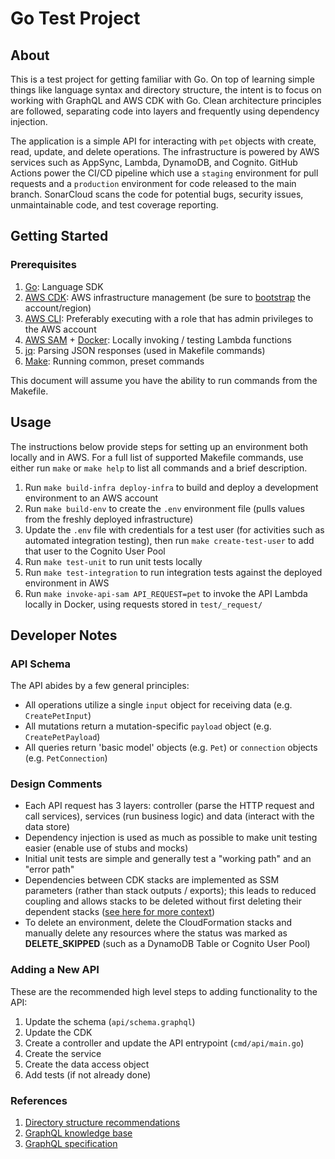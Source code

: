 # Go Test Project

## About

This is a test project for getting familiar with Go. On top of learning simple things like language syntax and directory structure, the intent is to focus on working with GraphQL and AWS CDK with Go. Clean architecture principles are followed, separating code into layers and frequently using dependency injection.

The application is a simple API for interacting with `pet` objects with create, read, update, and delete operations. The infrastructure is powered by AWS services such as AppSync, Lambda, DynamoDB, and Cognito. GitHub Actions power the CI/CD pipeline which use a `staging` environment for pull requests and a `production` environment for code released to the main branch. SonarCloud scans the code for potential bugs, security issues, unmaintainable code, and test coverage reporting.

## Getting Started

### Prerequisites

1. [Go](https://go.dev/doc/install): Language SDK
1. [AWS CDK](https://docs.aws.amazon.com/cdk/v2/guide/cli.html): AWS infrastructure management (be sure to [bootstrap](https://docs.aws.amazon.com/cdk/v2/guide/bootstrapping.html) the account/region)
1. [AWS CLI](https://docs.aws.amazon.com/cli/latest/userguide/getting-started-install.html): Preferably executing with a role that has admin privileges to the AWS account
1. [AWS SAM](https://aws.amazon.com/serverless/sam/) + [Docker](https://www.docker.com/products/docker-desktop): Locally invoking / testing Lambda functions
1. [jq](https://stedolan.github.io/jq/): Parsing JSON responses (used in Makefile commands)
1. [Make](https://www.gnu.org/software/make/): Running common, preset commands

This document will assume you have the ability to run commands from the Makefile.

## Usage

The instructions below provide steps for setting up an environment both locally and in AWS. For a full list of supported Makefile commands, use either run `make` or `make help` to list all commands and a brief description.

1. Run `make build-infra deploy-infra` to build and deploy a development environment to an AWS account
1. Run `make build-env` to create the `.env` environment file (pulls values from the freshly deployed infrastructure)
1. Update the `.env` file with credentials for a test user (for activities such as automated integration testing), then run `make create-test-user` to add that user to the Cognito User Pool
1. Run `make test-unit` to run unit tests locally
1. Run `make test-integration` to run integration tests against the deployed environment in AWS
1. Run `make invoke-api-sam API_REQUEST=pet` to invoke the API Lambda locally in Docker, using requests stored in `test/_request/`

## Developer Notes

### API Schema

The API abides by a few general principles:

- All operations utilize a single `input` object for receiving data (e.g. `CreatePetInput`)
- All mutations return a mutation-specific `payload` object (e.g. `CreatePetPayload`)
- All queries return 'basic model' objects (e.g. `Pet`) or `connection` objects (e.g. `PetConnection`)

### Design Comments

- Each API request has 3 layers: controller (parse the HTTP request and call services), services (run business logic) and data (interact with the data store)
- Dependency injection is used as much as possible to make unit testing easier (enable use of stubs and mocks)
- Initial unit tests are simple and generally test a "working path" and an "error path"
- Dependencies between CDK stacks are implemented as SSM parameters (rather than stack outputs / exports); this leads to reduced coupling and allows stacks to be deleted without first deleting their dependent stacks ([see here for more context](https://tusharsharma.dev/posts/aws-cfn-with-ssm-parameters))
- To delete an environment, delete the CloudFormation stacks and manually delete any resources where the status was marked as **DELETE_SKIPPED** (such as a DynamoDB Table or Cognito User Pool)

### Adding a New API

These are the recommended high level steps to adding functionality to the API:

1. Update the schema (`api/schema.graphql`)
1. Update the CDK
1. Create a controller and update the API entrypoint (`cmd/api/main.go`)
1. Create the service
1. Create the data access object
1. Add tests (if not already done)

### References

1. [Directory structure recommendations](https://github.com/golang-standards/project-layout)
1. [GraphQL knowledge base](https://graphql.org/learn/)
1. [GraphQL specification](https://spec.graphql.org/)
